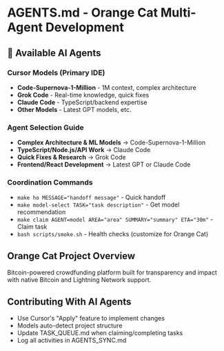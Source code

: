 # AGENTS.md - Orange Cat Multi-Agent Development

## 🤖 Available AI Agents

### **Cursor Models (Primary IDE)**
- **Code-Supernova-1-Million** - 1M context, complex architecture
- **Grok Code** - Real-time knowledge, quick fixes
- **Claude Code** - TypeScript/backend expertise
- **Other Models** - Latest GPT models, etc.

### **Agent Selection Guide**
- **Complex Architecture & ML Models** → Code-Supernova-1-Million
- **TypeScript/Node.js/API Work** → Claude Code
- **Quick Fixes & Research** → Grok Code
- **Frontend/React Development** → Latest GPT or Claude Code

### **Coordination Commands**
- `make ho MESSAGE="handoff message"` - Quick handoff
- `make model-select TASK="task description"` - Get model recommendation
- `make claim AGENT=model AREA="area" SUMMARY="summary" ETA="30m"` - Claim task
- `bash scripts/smoke.sh` - Health checks (customize for Orange Cat)

## Orange Cat Project Overview
Bitcoin-powered crowdfunding platform built for transparency and impact with native Bitcoin and Lightning Network support.

## Contributing With AI Agents
- Use Cursor's "Apply" feature to implement changes
- Models auto-detect project structure
- Update TASK_QUEUE.md when claiming/completing tasks
- Log all activities in AGENTS_SYNC.md

